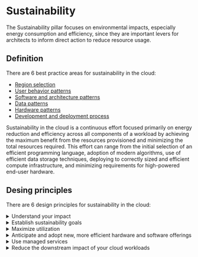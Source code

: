 # Sustainability
The Sustainability pillar focuses on environmental impacts, especially energy consumption and efficiency, since they are important levers for architects to inform direct action to reduce resource usage.

## **Definition**
There are 6 best practice areas for sustainability in the cloud:

- [Region selection](best_practices/region_selection.md)
- [User behavior patterns](best_practices/user_behavior_patterns.md)
- [Software and architecture patterns](best_practices/swe_and_arch_patterns.md)
- [Data patterns](best_practices/data_patterns.md)
- [Hardware patterns](best_practices/hardware_patterns.md)
- [Development and deployment process](best_practices/dev_and_deploy_patterns.md)

Sustainability in the cloud is a continuous effort focused primarily on energy reduction and efficiency across all components of a workload by achieving the maximum benefit from the resources provisioned and minimizing the total resources required. This effort can range from the initial selection of an efficient programming language, adoption of modern algorithms, use of efficient data storage techniques, deploying to correctly sized and efficient compute infrastructure, and minimizing requirements for high-powered end-user hardware.

## **Desing principles**
There are 6 design principles for sustainability in the cloud:
<details>
<summary>Understand your impact</summary>
<p>
Measure the impact of your cloud workload and model the future impact of your workload. Include all sources of impact, including impacts resulting from customer use of your products, and impacts resulting from their eventual decommissioning and retirement. Compare the productive output with the total impact of your cloud workloads by reviewing the resources and emissions required per unit of work. Use this data to establish key performance indicators (KPIs), evaluate ways to improve productivity while reducing impact, and estimate the impact of proposed changes over time.
</p>
</details>
<details>
<summary>Establish sustainability goals</summary>
<p>
For each cloud workload, establish long-term sustainability goals such as reducing the compute and storage resources required per transaction. Model the return on investment of sustainability improvements for existing workloads, and give owners the resources they need to invest in sustainability goals. Plan for growth, and architect your workloads so that growth results in reduced impact intensity measured against an appropriate unit, such as per user or per transaction. Goals help you support the wider sustainability goals of your business or organization, identify regressions, and prioritize areas of potential improvement.
</p>
</details>
<details>
<summary>Maximize utilization</summary>
<p>
Right-size workloads and implement efficient design to ensure high utilization and maximize the energy efficiency of the underlying hardware. Two hosts running at 30% utilization are less efficient than one host running at 60% due to baseline power consumption per host. At the same time, eliminate or minimize idle resources, processing, and storage to reduce the total energy required to power your workload.
</p>
</details>
<details>
<summary>Anticipate and adopt new, more efficient hardware and software offerings</summary>
<p>
Support the upstream improvements your partners and suppliers make to help you reduce the impact of your cloud workloads. Continually monitor and evaluate new, more efficient hardware and software offerings. Design for flexibility to allow for the rapid adoption of new efficient technologies.
</p>
</details>
<details>
<summary>Use managed services</summary>
<p>
Sharing services across a broad customer base helps maximize resource utilization, which reduces the amount of infrastructure needed to support cloud workloads. For example, customers can share the impact of common data center components like power and networking by migrating workloads to the AWS Cloud and adopting managed services, such as AWS Fargate for serverless containers, where AWS operates at scale and is responsible for their efficient operation. Use managed services that can help minimize your impact, such as automatically moving infrequently accessed data to cold storage with Amazon S3 Lifecycle configurations or Amazon EC2 Auto Scaling to adjust capacity to meet demand.
</p>
</details>
<details>
<summary>Reduce the downstream impact of your cloud workloads</summary>
<p>
Reduce the amount of energy or resources required to use your services. Reduce or eliminate the need for customers to upgrade their devices to use your services. Test using device farms to understand expected impact and test with customers to understand the actual impact from using your services.
</p>
</details>